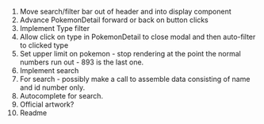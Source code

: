 1. Move search/filter bar out of header and into display component
2. Advance PokemonDetail forward or back on button clicks
3. Implement Type filter
4. Allow click on type in PokemonDetail to close modal and then auto-filter to clicked type
5. Set upper limit on pokemon - stop rendering at the point the normal numbers run out - 893 is the last one. 
6. Implement search
7. For search - possibly make a call to assemble data consisting of name and id number only. 
8. Autocomplete for search. 
9. Official artwork?
10. Readme

